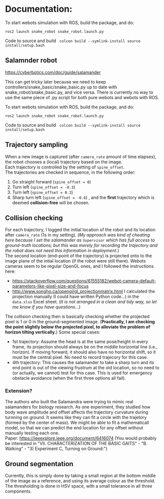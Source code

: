 # Documentation:

To start webots simulation with ROS, build the package, and do:

<code>ros2 launch snake_robot snake_robot.launch.py</code>

Code to source and build
<code>
colcon build --symlink-install
source install/setup.bash
</code>

## Salamnder robot
https://cyberbotics.com/doc/guide/salamander

This can get tricky later because we need to keep controllers/snake_basic/snake_basic.py up to date with snake_robot/snake_basic.py, and vice versa. There is currently no way to use the same piece of .py script for both pure webots and webots with ROS.

To start webots simulation with ROS, build the package, and do:

<code>ros2 launch snake_robot snake_robot.launch.py</code>

Code to source and build
<code>
colcon build --symlink-install
source install/setup.bash
</code>

## Trajectory sampling

When a new image is captured (after `camera_rate` amount of time elapses), the robot chooses a (local) trajectory based on the image.  
Each trajectory is controlled by the setting of `spine_offset`.  
The trajectories are checked in sequence, in the following order:
1. Go straight forward (`spine_offset = 0`)
2. Turn left (`spine_offset = -0.3`)
3. Turn left (`spine_offset = 0.3`)
4. Sharp turn left (`spine_offset = -0.6`)
, and the **first** trajectory which is deemed **collision-free** will be chosen.

## Collision checking

For each trajectory, I logged the initial location of the robot and its location after `camera_rate` (1s in my setting). (*My approach was kind of cheating here because I set the salamander as `Supervisor` which has full access to ground-truth locations; but this was merely for recording the trajectory and the robot does not need this information in deployment.*)  
The second location (end-point of the trajectory) is projected onto to the image plane of the intial location (if the robot were still there). Webots cameras seem to be regular OpenGL ones, and I followed the instructions here:
* https://stackoverflow.com/questions/61555182/webot-camera-default-parameters-like-pixel-size-and-focus
* http://www.songho.ca/opengl/gl_projectionmatrix.html
I calculated the projection manually (I could have written Python code...) in the `data.xlsx` Excel sheet. (*It is not arranged in a clean and tidy way, so let me know if you have questions...*)

The collision checking then is basically checking whether the projected pixel is 1 or 0 in the ground-segmented image. (**Practically, I am checking the point slightly below the projected pixel, to alleviate the problem of horizon tilting vertically.**) Some special cases:
* 1st trajectory: Assume the head is at the same pose/height in every frame, its projection should always be on the middle horizontal line (i.e., horizon). If moving forward, it should also have no horizontal shift, so it must be the central pixel. No need to record trajecory for this case.
* 4th trajectory: This causes the salamander to take a sharp turn and its end point is out of the viewing frustrum at the old location, so no need to (or actually, we cannot) test for this case. This is used for emergency obstacle avoidance (when the first three options all fail).

### Extension?

The authors who built the Salamandra were trying to mimic real salamanders for biology research. As one experiment, they studied how body wave amplitude and offset affects the trajectory curvature during turnning on ground. It seems like they can fit a circle with the trajetory (formed by the center of mass). We might be able to fit a mathematicall model, so that we can predict the end location for any offset without manually testing each one.  
Paper: https://ieeexplore.ieee.org/document/6416074 (You would probably be interested in "VII. CHARACTERIZATION OF THE BASIC GAITS" - "B. Walking" - "3) Experiment C, Turning on Ground:")

## Ground segmentation

Currently, this is simply done by taking a small region at the bottom middle of the image as a reference, and using its average colour as the threshold. The thresholding is done in HSV space, with a small tolerance in all three components.
